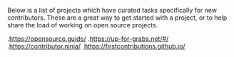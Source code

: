 Below is a list of projects which have curated tasks specifically for new contributors. 
These are a great way to get started with a project, or to help share the load of working on open source projects.

.https://opensource.guide/
.https://up-for-grabs.net/#/
.https://contributor.ninja/
.https://firstcontributions.github.io/
